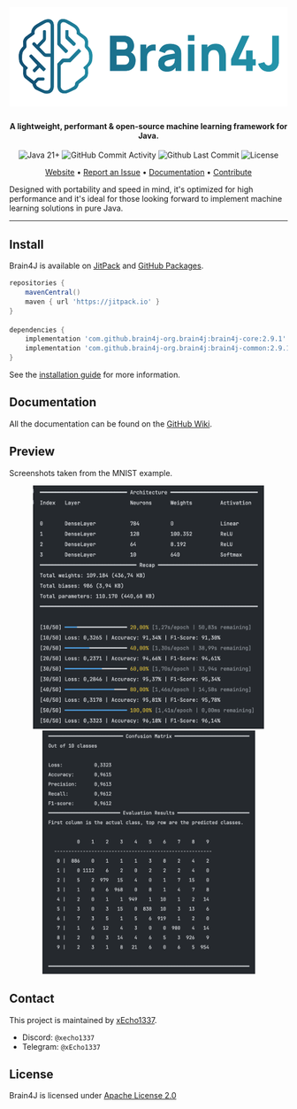 <h1 align="center">
  <br>
  <img height="180" src="assets/brain4j-logo.svg" alt="Brain4J Logo">
</h1>

<h4 align="center">A lightweight, performant & open-source machine learning framework for Java.</h4>

<p align="center">
    <img alt="Java 21+" src="https://img.shields.io/badge/java-21+-red">
    <img alt="GitHub Commit Activity" src="https://img.shields.io/github/commit-activity/m/brain4j-org/brain4j"/>
    <img alt="Github Last Commit" src="https://img.shields.io/github/last-commit/brain4j-org/brain4j"/>
    <img alt="License" src="https://img.shields.io/github/license/brain4j-org/brain4j">
</p>

<p align="center">
    <a href="https://brain4j.org">Website</a> •
    <a href="https://github.com/xEcho1337/brain4j/issues/new?template=Blank+issue">Report an Issue</a> •
    <a href="https://github.com/xEcho1337/brain4j/wiki">Documentation</a> •
    <a href="https://github.com/xEcho1337/brain4j/blob/main/CONTRIBUTING.md">Contribute</a>
</p>

Designed with portability and speed in mind, it's optimized for high performance and it's ideal for those looking forward
to implement machine learning solutions in pure Java.

---

## Install

Brain4J is available on [JitPack](https://jitpack.io) and [GitHub Packages](https://github.com/brain4j-org/brain4j/packages).

```groovy
repositories {
    mavenCentral()
    maven { url 'https://jitpack.io' }
}

dependencies {
    implementation 'com.github.brain4j-org.brain4j:brain4j-core:2.9.1'
    implementation 'com.github.brain4j-org.brain4j:brain4j-common:2.9.1'
}
```

See the [installation guide](https://github.com/brain4j-org/brain4j/wiki/Installation) for more information.


## Documentation

All the documentation can be found on the [GitHub Wiki](https://github.com/brain4j-org/brain4j/wiki).

## Preview

Screenshots taken from the MNIST example.

<p align="center">
  <img height="440" src="assets/preview-1.png" alt="Training" />
  <img height="440" src="assets/preview-2.png" alt="Confusion Matrix" />
</p>

## Contact

This project is maintained by [xEcho1337](https://github.com/xEcho1337).

* Discord: `@xecho1337`
* Telegram: `@xEcho1337`

## License

Brain4J is licensed under [Apache License 2.0](https://github.com/xEcho1337/Brain4J/blob/main/LICENSE)